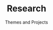 ---
widget: portfolio
headless: true
active: true
weight: 15
title: Research 
subtitle: Themes and Projects
content:
  show_date: false
  page_type: project
  filter_default: 1
  filter_button:
    - name: All
      tag: '*'
    - name: Active projects
      tag: 'active'
    - name: Parliaments
      tag: parliaments
    - name: Elections
      tag: elections
    - name: Methodology
      tag: methodology
design:
  columns: '2'
  view: 3
  flip_alt_rows: false
  background: {}
advanced:
  css_style: ''
  css_class: ''

---